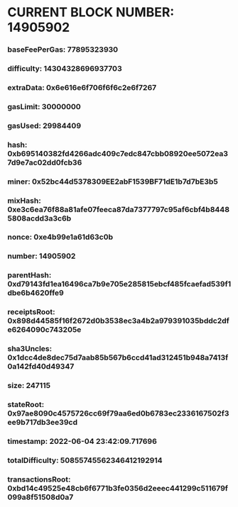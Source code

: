 # CURRENT BLOCK NUMBER: 14905902

### baseFeePerGas: 77895323930
### difficulty: 14304328696937703
### extraData: 0x6e616e6f706f6f6c2e6f7267
### gasLimit: 30000000
### gasUsed: 29984409
### hash: 0xb695140382fd4266adc409c7edc847cbb08920ee5072ea37d9e7ac02dd0fcb36
### miner: 0x52bc44d5378309EE2abF1539BF71dE1b7d7bE3b5
### mixHash: 0xe3c6ea76f88a81afe07feeca87da7377797c95af6cbf4b84485808acdd3a3c6b
### nonce: 0xe4b99e1a61d63c0b
### number: 14905902
### parentHash: 0xd79143fd1ea16496ca7b9e705e285815ebcf485fcaefad539f1dbe6b4620ffe9
### receiptsRoot: 0x898d44585f16f2672d0b3538ec3a4b2a979391035bddc2dfe6264090c743205e
### sha3Uncles: 0x1dcc4de8dec75d7aab85b567b6ccd41ad312451b948a7413f0a142fd40d49347
### size: 247115
### stateRoot: 0x97ae8090c4575726cc69f79aa6ed0b6783ec2336167502f3ee9b717db3ee39cd
### timestamp: 2022-06-04 23:42:09.717696
### totalDifficulty: 50855745562346412192914
### transactionsRoot: 0xbd14c49525e48cb6f6771b3fe0356d2eeec441299c511679f099a8f51508d0a7
